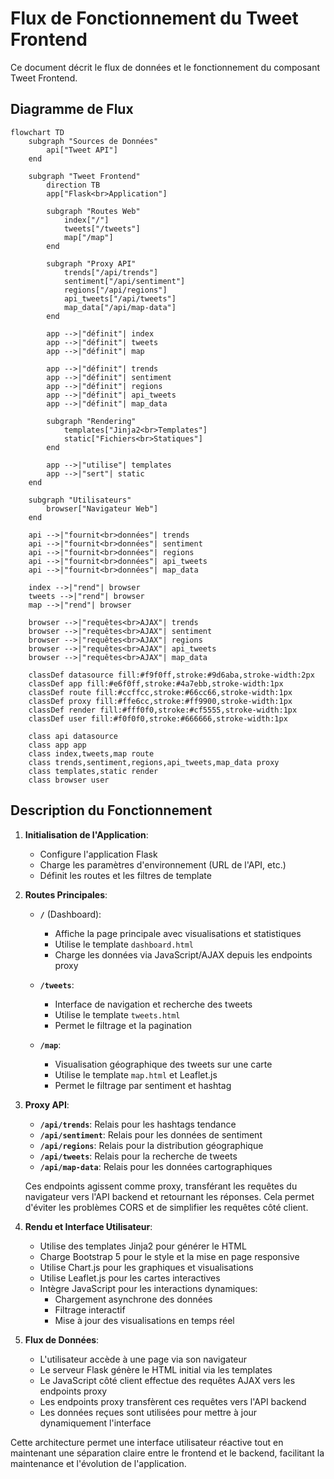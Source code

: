 # Flux de Fonctionnement du Tweet Frontend

Ce document décrit le flux de données et le fonctionnement du composant Tweet Frontend.

## Diagramme de Flux

```mermaid
flowchart TD
    subgraph "Sources de Données"
        api["Tweet API"]
    end
    
    subgraph "Tweet Frontend"
        direction TB
        app["Flask<br>Application"]
        
        subgraph "Routes Web"
            index["/"]
            tweets["/tweets"]
            map["/map"]
        end
        
        subgraph "Proxy API"
            trends["/api/trends"]
            sentiment["/api/sentiment"]
            regions["/api/regions"]
            api_tweets["/api/tweets"]
            map_data["/api/map-data"]
        end
        
        app -->|"définit"| index
        app -->|"définit"| tweets
        app -->|"définit"| map
        
        app -->|"définit"| trends
        app -->|"définit"| sentiment
        app -->|"définit"| regions
        app -->|"définit"| api_tweets
        app -->|"définit"| map_data
        
        subgraph "Rendering"
            templates["Jinja2<br>Templates"]
            static["Fichiers<br>Statiques"]
        end
        
        app -->|"utilise"| templates
        app -->|"sert"| static
    end
    
    subgraph "Utilisateurs"
        browser["Navigateur Web"]
    end
    
    api -->|"fournit<br>données"| trends
    api -->|"fournit<br>données"| sentiment
    api -->|"fournit<br>données"| regions
    api -->|"fournit<br>données"| api_tweets
    api -->|"fournit<br>données"| map_data
    
    index -->|"rend"| browser
    tweets -->|"rend"| browser
    map -->|"rend"| browser
    
    browser -->|"requêtes<br>AJAX"| trends
    browser -->|"requêtes<br>AJAX"| sentiment
    browser -->|"requêtes<br>AJAX"| regions
    browser -->|"requêtes<br>AJAX"| api_tweets
    browser -->|"requêtes<br>AJAX"| map_data
    
    classDef datasource fill:#f9f0ff,stroke:#9d6aba,stroke-width:2px
    classDef app fill:#e6f0ff,stroke:#4a7ebb,stroke-width:1px
    classDef route fill:#ccffcc,stroke:#66cc66,stroke-width:1px
    classDef proxy fill:#ffe6cc,stroke:#ff9900,stroke-width:1px
    classDef render fill:#fff0f0,stroke:#cf5555,stroke-width:1px
    classDef user fill:#f0f0f0,stroke:#666666,stroke-width:1px
    
    class api datasource
    class app app
    class index,tweets,map route
    class trends,sentiment,regions,api_tweets,map_data proxy
    class templates,static render
    class browser user
```

## Description du Fonctionnement

1. **Initialisation de l'Application**:
   - Configure l'application Flask
   - Charge les paramètres d'environnement (URL de l'API, etc.)
   - Définit les routes et les filtres de template

2. **Routes Principales**:

   - **`/`** (Dashboard):
     - Affiche la page principale avec visualisations et statistiques
     - Utilise le template `dashboard.html`
     - Charge les données via JavaScript/AJAX depuis les endpoints proxy

   - **`/tweets`**:
     - Interface de navigation et recherche des tweets
     - Utilise le template `tweets.html`
     - Permet le filtrage et la pagination

   - **`/map`**:
     - Visualisation géographique des tweets sur une carte
     - Utilise le template `map.html` et Leaflet.js
     - Permet le filtrage par sentiment et hashtag

3. **Proxy API**:
   - **`/api/trends`**: Relais pour les hashtags tendance
   - **`/api/sentiment`**: Relais pour les données de sentiment
   - **`/api/regions`**: Relais pour la distribution géographique
   - **`/api/tweets`**: Relais pour la recherche de tweets
   - **`/api/map-data`**: Relais pour les données cartographiques

   Ces endpoints agissent comme proxy, transférant les requêtes du navigateur vers l'API backend et retournant les réponses. Cela permet d'éviter les problèmes CORS et de simplifier les requêtes côté client.

4. **Rendu et Interface Utilisateur**:
   - Utilise des templates Jinja2 pour générer le HTML
   - Charge Bootstrap 5 pour le style et la mise en page responsive
   - Utilise Chart.js pour les graphiques et visualisations
   - Utilise Leaflet.js pour les cartes interactives
   - Intègre JavaScript pour les interactions dynamiques:
     - Chargement asynchrone des données
     - Filtrage interactif
     - Mise à jour des visualisations en temps réel

5. **Flux de Données**:
   - L'utilisateur accède à une page via son navigateur
   - Le serveur Flask génère le HTML initial via les templates
   - Le JavaScript côté client effectue des requêtes AJAX vers les endpoints proxy
   - Les endpoints proxy transfèrent ces requêtes vers l'API backend
   - Les données reçues sont utilisées pour mettre à jour dynamiquement l'interface

Cette architecture permet une interface utilisateur réactive tout en maintenant une séparation claire entre le frontend et le backend, facilitant la maintenance et l'évolution de l'application.
